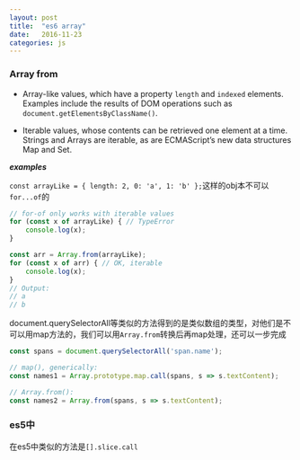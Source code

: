 ```yaml
---
layout: post
title:  "es6 array"
date:   2016-11-23
categories: js
---
```


### Array from

* Array-like values, which have a property `length` and `indexed` elements. Examples include the results of DOM operations such as `document.getElementsByClassName()`.

* Iterable values, whose contents can be retrieved one element at a time. Strings and Arrays are iterable, as are ECMAScript’s new data structures Map and Set.

***examples***

`const arrayLike = { length: 2, 0: 'a', 1: 'b' };`这样的obj本不可以`for...of`的

```js
// for-of only works with iterable values
for (const x of arrayLike) { // TypeError
    console.log(x);
}

const arr = Array.from(arrayLike);
for (const x of arr) { // OK, iterable
    console.log(x);
}
// Output:
// a
// b
```

document.querySelectorAll等类似的方法得到的是类似数组的类型，对他们是不可以用map方法的，我们可以用`Array.from`转换后再map处理，还可以一步完成

```js
const spans = document.querySelectorAll('span.name');

// map(), generically:
const names1 = Array.prototype.map.call(spans, s => s.textContent);

// Array.from():
const names2 = Array.from(spans, s => s.textContent);
```

### es5中

在es5中类似的方法是`[].slice.call`